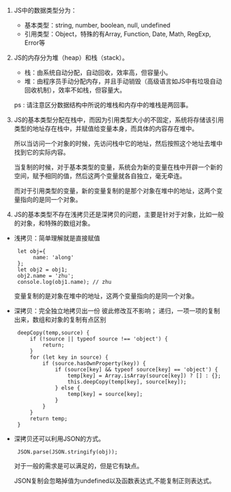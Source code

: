 1. JS中的数据类型分为：
    * 基本类型：string, number, boolean, null, undefined
    * 引用类型：Object，特殊的有Array, Function, Date, Math, RegExp, Error等

2. JS的内存分为堆（heap）和栈（stack）。
    * 栈：由系统自动分配，自动回收，效率高，但容量小。
    * 堆：由程序员手动分配内存，并且手动销毁（高级语言如JS中有垃圾自动回收机制），效率不如栈，但容量大。
    
    ps : 请注意区分数据结构中所说的堆栈和内存中的堆栈是两回事。

3. JS的基本类型分配在栈中，而因为引用类型大小的不固定，系统将存储该引用类型的地址存在栈中，并赋值给变量本身，而具体的内容存在堆中。

    所以当访问一个对象的时候，先访问栈中它的地址，然后按照这个地址去堆中找到它的实际内容。

    当复制的时候，对于基本类型的变量，系统会为新的变量在栈中开辟一个新的空间，赋予相同的值，然后这两个变量就各自独立，毫无牵连。
    
    而对于引用类型的变量，新的变量复制的是那个对象在堆中的地址，这两个变量指向的是同一个对象。

4. JS的基本类型不存在浅拷贝还是深拷贝的问题，主要是针对于对象，比如一般的对象，和特殊的数组对象。

* 浅拷贝：简单理解就是直接赋值

       let obj={
            name: 'along'
       };
       let obj2 = obj1;
       obj2.name = 'zhu';
       console.log(obj1.name); // zhu

    变量复制的是对象在堆中的地址，这两个变量指向的是同一个对象。

* 深拷贝：完全独立地拷贝出一份  彼此修改互不影响；  递归，一项一项的复制出来，数组和对象的复制有点区别

       deepCopy(temp,source) {
           if (!source || typeof source !== 'object') {
               return;
           }
           for (let key in source) {
               if (source.hasOwnProperty(key)) {
                   if (source[key] && typeof source[key] == 'object') {
                       temp[key] = Array.isArray(source[key]) ? [] : {};
                       this.deepCopy(temp[key], source[key]);
                   } else {
                       temp[key] = source[key];
                   }
               }
           }
           return temp;
       } 
       
* 深拷贝还可以利用JSON的方式。
    
       JSON.parse(JSON.stringify(obj));
        
    对于一般的需求是可以满足的，但是它有缺点。
    
    JSON复制会忽略掉值为undefined以及函数表达式,不能复制正则表达式。
